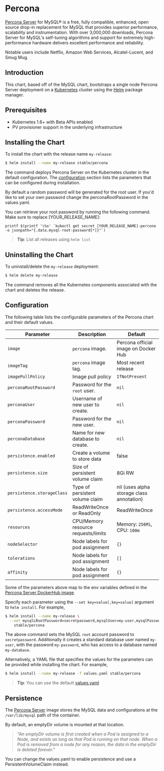 # Percona

[Percona Server](https://MySQL.org) for MySQL® is a free, fully compatible, enhanced, open source drop-in replacement for MySQL that provides superior performance, scalability and instrumentation. With over 3,000,000 downloads, Percona Server for MySQL's self-tuning algorithms and support for extremely high-performance hardware delivers excellent performance and reliability. 

Notable users include Netflix, Amazon Web Services, Alcatel-Lucent, and Smug Mug.

## Introduction

This chart, based off of the MySQL chart,  bootstraps a single node Percona Server deployment on a [Kubernetes](http://kubernetes.io) cluster using the [Helm](https://helm.sh) package manager.

## Prerequisites

- Kubernetes 1.6+ with Beta APIs enabled
- PV provisioner support in the underlying infrastructure

## Installing the Chart

To install the chart with the release name `my-release`:

```bash
$ helm install --name my-release stable/percona
```

The command deploys Percona Server on the Kubernetes cluster in the default configuration. The [configuration](#configuration) section lists the parameters that can be configured during installation.

By default a random password will be generated for the root user. If you'd like to set your own password change the perconaRootPassword
in the values.yaml.

You can retrieve your root password by running the following command. Make sure to replace [YOUR_RELEASE_NAME]:

    printf $(printf '\%o' `kubectl get secret [YOUR_RELEASE_NAME]-percona -o jsonpath="{.data.mysql-root-password[*]}"`)

> **Tip**: List all releases using `helm list`

## Uninstalling the Chart

To uninstall/delete the `my-release` deployment:

```bash
$ helm delete my-release
```

The command removes all the Kubernetes components associated with the chart and deletes the release.

## Configuration

The following table lists the configurable parameters of the Percona chart and their default values.

| Parameter                  | Description                        | Default                                                    |
| -----------------------    | ---------------------------------- | ---------------------------------------------------------- |
| `image`                    | `percona` image.                   | Percona official image on Docker Hub                       |
| `imageTag`                 | `percona` image tag.                 | Most recent release                                        |
| `imagePullPolicy`          | Image pull policy                  | `IfNotPresent`                                             |
| `perconaRootPassword`        | Password for the `root` user.      | `nil`                                                      |
| `perconaUser`                | Username of new user to create.    | `nil`                                                      |
| `perconaPassword`            | Password for the new user.         | `nil`                                                      |
| `perconaDatabase`            | Name for new database to create.   | `nil`                                                      |
| `persistence.enabled`      | Create a volume to store data      | false                                                       |
| `persistence.size`         | Size of persistent volume claim    | 8Gi RW                                                     |
| `persistence.storageClass` | Type of persistent volume claim    | nil  (uses alpha storage class annotation)                 |
| `persistence.accessMode`   | ReadWriteOnce or ReadOnly          | ReadWriteOnce                                              |
| `resources`                | CPU/Memory resource requests/limits | Memory: `256Mi`, CPU: `100m`                              |
| `nodeSelector`             | Node labels for pod assignment     | `{}`							|
| `tolerations`              | Node labels for pod assignment     | `[]`							|
| `affinity`                 | Node labels for pod assignment     | `{}`                            |

Some of the parameters above map to the env variables defined in the [Percona Server DockerHub image](https://hub.docker.com/_/percona/).

Specify each parameter using the `--set key=value[,key=value]` argument to `helm install`. For example,

```bash
$ helm install --name my-release \
  --set mysqlLRootPassword=secretpassword,mysqlUser=my-user,mysqlPassword=my-password,mysqlDatabase=my-database \
    stable/percona
```

The above command sets the MySQL `root` account password to `secretpassword`. Additionally it creates a standard database user named `my-user`, with the password `my-password`, who has access to a database named `my-database`.

Alternatively, a YAML file that specifies the values for the parameters can be provided while installing the chart. For example,

```bash
$ helm install --name my-release -f values.yaml stable/percona
```

> **Tip**: You can use the default [values.yaml](values.yaml)

## Persistence

The [Percona Server](https://hub.docker.com/_/percona/) image stores the MySQL data and configurations at the `/var/lib/mysql` path of the container.

By default, an emptyDir volume is mounted at that location.

> *"An emptyDir volume is first created when a Pod is assigned to a Node, and exists as long as that Pod is running on that node. When a Pod is removed from a node for any reason, the data in the emptyDir is deleted forever."*

You can change the values.yaml to enable persistence and use a PersistentVolumeClaim instead.
